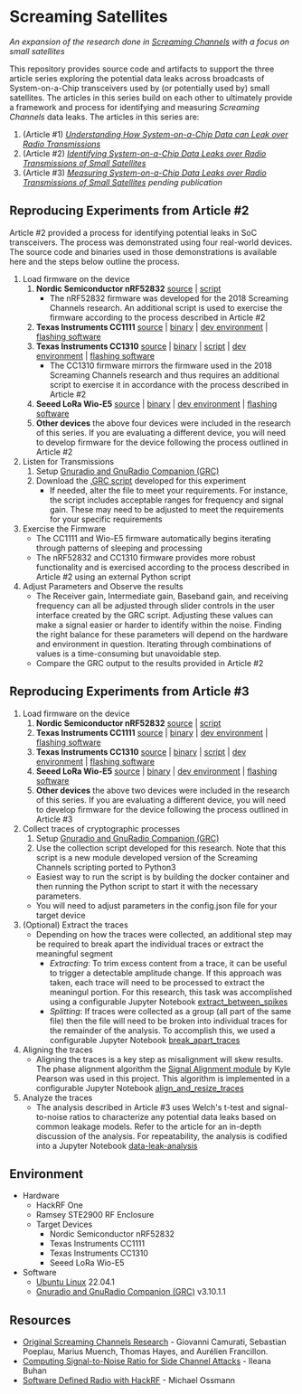# Screaming Satellites 
_An expansion of the research done in [Screaming Channels](https://eurecom-s3.github.io/screaming_channels/) with a focus on small satellites_

This repository provides source code and artifacts to support the three article series exploring the potential data leaks across broadcasts of System-on-a-Chip transceivers used by (or potentially used by) small satellites. The articles in this series build on each other to ultimately provide a framework and process for identifying and measuring _Screaming Channels_ data leaks. The articles in this series are:
1. (Article #1) [_Understanding How System-on-a-Chip Data can Leak over Radio Transmissions_](https://www.ijatl.org/wp-content/uploads/journal/published_paper/volume-3/issue-1/article_iNHFKbcN.pdf) 
2. (Article #2) [_Identifying System-on-a-Chip Data Leaks over Radio Transmissions of Small Satellites_](https://www.ijatl.org/wp-content/uploads/journal/published_paper/volume-3/issue-1/article_mj9YLZud.pdf)
3. (Article #3) [_Measuring System-on-a-Chip Data Leaks over Radio Transmissions of Small Satellites_](https://www.ijatl.org/) _pending publication_

## Reproducing Experiments from Article #2
Article #2 provided a process for identifying potential leaks in SoC transceivers. The process was demonstrated using four real-world devices. The source code and binaries used in those demonstrations is available here and the steps below outline the process. 

1. Load firmware on the device
   1. **Nordic Semiconductor nRF52832** [source](https://github.com/eurecom-s3/screaming_channels) | [script](https://github.com/GallagherTom/screaming_satellites/blob/main/interfacing-scripts/alternate-sleep-active/nRF52832.py) 
      + The nRF52832 firmware was developed for the 2018 Screaming Channels research. An additional script is used to exercise the firmware according to the process described in Article #2
   2. **Texas Instruments CC1111** [source](https://github.com/GallagherTom/screaming_satellites/tree/main/firmware/cc1111/alternate-sleep-active) | [binary](https://github.com/GallagherTom/screaming_satellites/tree/main/firmware/cc1111/alternate-sleep-active/binary) | [dev environment](https://www.iar.com/products/architectures/iar-embedded-workbench-for-8051/) | [flashing software](https://www.ti.com/tool/FLASH-PROGRAMMER)
   3. **Texas Instruments CC1310** [source](https://github.com/GallagherTom/screaming_satellites/tree/main/firmware/cc1310) | [binary](https://github.com/GallagherTom/screaming_satellites/tree/main/firmware/cc1310/binary) | [script](https://github.com/GallagherTom/screaming_satellites/blob/main/interfacing-scripts/alternate-sleep-active/cc1310.py) | [dev environment](https://www.ti.com/tool/CCSTUDIO) | [flashing software](https://www.ti.com/tool/CCSTUDIO)
      + The CC1310 firmware mirrors the firmware used in the 2018 Screaming Channels research and thus requires an additional script to exercise it in accordance with the process described in Article #2
   4. **Seeed LoRa Wio-E5** [source](https://github.com/GallagherTom/screaming_satellites/tree/main/firmware/wio-e5-mini/alternate-sleep-active) | [binary](https://github.com/GallagherTom/screaming_satellites/blob/main/firmware/wio-e5-mini/alternate-sleep-active/binary/WioE5Mini-alternate-sleep-and-active.hex) | [dev environment](https://www.st.com/en/development-tools/stm32cubeide.html) | [flashing software](https://www.st.com/en/development-tools/stm32cubeprog.html)
   5. **Other devices** the above four devices were included in the research of this series. If you are evaluating a different device, you will need to develop firmware for the device following the process outlined in Article #2 
2. Listen for Transmissions
   1. Setup [Gnuradio and GnuRadio Companion (GRC)](https://www.gnuradio.org/)
   2. Download the [.GRC script](https://github.com/GallagherTom/screaming_satellites/tree/main/gnu-radio-visualization) developed for this experiment
      + If needed, alter the file to meet your requirements. For instance, the script includes acceptable ranges for frequency and signal gain. These may need to be adjusted to meet the requirements for your specific requirements
3. Exercise the Firmware
   + The CC1111 and Wio-E5 firmware automatically begins iterating through patterns of sleeping and processing
   + The nRF52832 and CC1310 firmware provides more robust functionality and is exercised according to the process described in Article #2 using an external Python script
4. Adjust Parameters and Observe the results
   + The Receiver gain, Intermediate gain, Baseband gain, and receiving frequency can all be adjusted through slider controls in the user interface created by the GRC script. Adjusting these values can make a signal easier or harder to identify within the noise. Finding the right balance for these parameters will depend on the hardware and environment in question. Iterating through combinations of values is a time-consuming but unavoidable step.
   + Compare the GRC output to the results provided in Article #2

## Reproducing Experiments from Article #3
1. Load firmware on the device
   1. **Nordic Semiconductor nRF52832** [source](https://github.com/eurecom-s3/screaming_channels) | [script](https://github.com/GallagherTom/screaming_satellites/tree/main/interfacing-scripts/create-encryption-traces/nRF52832) 
   2. **Texas Instruments CC1111** [source](https://github.com/GallagherTom/screaming_satellites/tree/main/firmware/cc1111/create-encryption-traces) | [binary](https://github.com/GallagherTom/screaming_satellites/tree/main/firmware/cc1111/create-encryption-traces/binary) | [dev environment](https://www.iar.com/products/architectures/iar-embedded-workbench-for-8051/) | [flashing software](https://www.ti.com/tool/FLASH-PROGRAMMER)
   3. **Texas Instruments CC1310** [source](https://github.com/GallagherTom/screaming_satellites/tree/main/firmware/cc1310) | [binary](https://github.com/GallagherTom/screaming_satellites/tree/main/firmware/cc1310/binary) | [script](https://github.com/GallagherTom/screaming_satellites/tree/main/interfacing-scripts/create-encryption-traces/cc1310) | [dev environment](https://www.ti.com/tool/CCSTUDIO) | [flashing software](https://www.ti.com/tool/CCSTUDIO)
   4. **Seeed LoRa Wio-E5** [source](https://github.com/GallagherTom/screaming_satellites/tree/main/firmware/wio-e5-mini/create-encryption-traces) | [binary](https://github.com/GallagherTom/screaming_satellites/blob/main/firmware/wio-e5-mini/create-encryption-traces/binary/WioE5Mini-alternate-sleep-and-active.hex) | [dev environment](https://www.st.com/en/development-tools/stm32cubeide.html) | [flashing software](https://www.st.com/en/development-tools/stm32cubeprog.html)
   5. **Other devices** the above two devices were included in the research of this series. If you are evaluating a different device, you will need to develop firmware for the device following the process outlined in Article #3 
2. Collect traces of cryptographic processes
   1. Setup [Gnuradio and GnuRadio Companion (GRC)](https://www.gnuradio.org/)
   2. Use the collection script developed for this research. Note that this script is a new module developed version of the Screaming Channels scripting ported to Python3
   + Easiest way to run the script is by building the docker container and then running the Python script to start it with the necessary parameters. 
   + You will need to adjust parameters in the config.json file for your target device
3. (Optional) Extract the traces
   + Depending on how the traces were collected, an additional step may be required to break apart the individual traces or extract the meaningful segment
      + _Extracting_: To trim excess content from a trace, it can be useful to trigger a detectable amplitude change. If this approach was taken, each trace will need to be processed to extract the meaningul portion. For this research, this task was accomplished using a configurable Jupyter Notebook [extract_between_spikes](https://github.com/GallagherTom/screaming_satellites/blob/main/jupyter-notebooks/utilities/extract_between_spikes.ipynb)
      + _Splitting_: If traces were collected as a group (all part of the same file) then the file will need to be broken into individual traces for the remainder of the analysis. To accomplish this, we used a configurable Jupyter Notebook [break_apart_traces](https://github.com/GallagherTom/screaming_satellites/blob/main/jupyter-notebooks/utilities/break_apart_traces.ipynb)
5. Aligning the traces
   + Aligning the traces is a key step as misalignment will skew results. The phase alignment algorithm the [Signal Alignment module](https://github.com/pearsonkyle/Signal-Alignment) by Kyle Pearson was used in this project. This algorithm is implemented in a configurable Jupyter Notebook [align_and_resize_traces](https://github.com/GallagherTom/screaming_satellites/blob/main/jupyter-notebooks/utilities/align_and_resize_traces.ipynb)
7. Analyze the traces
   + The analysis described in Article #3 uses Welch's t-test and signal-to-noise ratios to characterize any potential data leaks based on common leakage models. Refer to the article for an in-depth discussion of the analysis. For repeatability, the analysis is codified into a Jupyter Notebook [data-leak-analysis](https://github.com/GallagherTom/screaming_satellites/blob/main/jupyter-notebooks/data-leak-analysis.ipynb)

## Environment
+ Hardware
   + HackRF One
   + Ramsey STE2900 RF Enclosure
   + Target Devices
      + Nordic Semiconductor nRF52832
      + Texas Instruments CC1111
      + Texas Instruments CC1310
      + Seeed LoRa Wio-E5
+ Software
   + [Ubuntu Linux](https://ubuntu.com/) 22.04.1
   + [Gnuradio and GnuRadio Companion (GRC)](https://www.gnuradio.org/) v3.10.1.1

## Resources
+ [Original Screaming Channels Research](https://eurecom-s3.github.io/screaming_channels/) - Giovanni Camurati, Sebastian Poeplau, Marius Muench, Thomas Hayes, and Aurélien Francillon. 
+ [Computing Signal-to-Noise Ratio for Side Channel Attacks](https://ileanabuhan.github.io/general/2021/05/07/SNR-tutorial.html) - Ileana Buhan
+ [Software Defined Radio with HackRF](https://greatscottgadgets.com/sdr/) - Michael Ossmann
